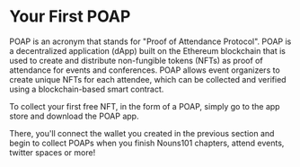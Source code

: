 # Your First POAP

POAP is an acronym that stands for "Proof of Attendance Protocol". POAP is a decentralized application (dApp) built on the Ethereum blockchain that is used to create and distribute non-fungible tokens (NFTs) as proof of attendance for events and conferences. POAP allows event organizers to create unique NFTs for each attendee, which can be collected and verified using a blockchain-based smart contract.

To collect your first free NFT, in the form of a POAP, simply go to the app store and download the POAP app.&#x20;

There, you'll connect the wallet you created in the previous section and begin to collect POAPs when you finish Nouns101 chapters, attend events, twitter spaces or more!
